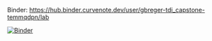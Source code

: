 Binder: https://hub.binder.curvenote.dev/user/gbreger-tdi_capstone-temmqdpn/lab

[![Binder](https://mybinder.org/badge_logo.svg)](https://mybinder.org/v2/gh/gbreger/TDI_capstone/HEAD)
